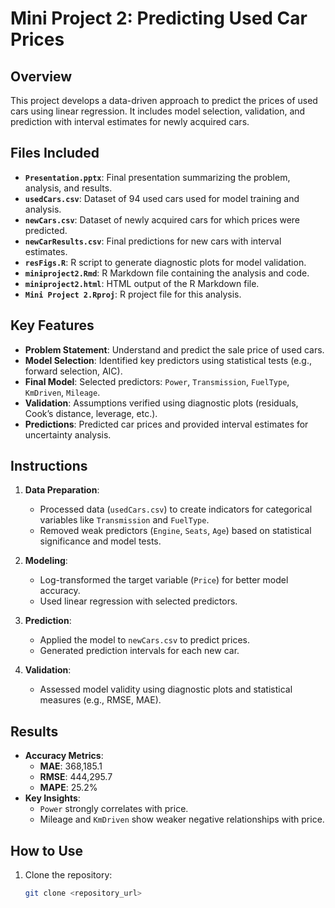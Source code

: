 # Mini Project 2: Predicting Used Car Prices

## Overview
This project develops a data-driven approach to predict the prices of used cars using linear regression. It includes model selection, validation, and prediction with interval estimates for newly acquired cars.

## Files Included
- **`Presentation.pptx`**: Final presentation summarizing the problem, analysis, and results.
- **`usedCars.csv`**: Dataset of 94 used cars used for model training and analysis.
- **`newCars.csv`**: Dataset of newly acquired cars for which prices were predicted.
- **`newCarResults.csv`**: Final predictions for new cars with interval estimates.
- **`resFigs.R`**: R script to generate diagnostic plots for model validation.
- **`miniproject2.Rmd`**: R Markdown file containing the analysis and code.
- **`miniproject2.html`**: HTML output of the R Markdown file.
- **`Mini Project 2.Rproj`**: R project file for this analysis.

## Key Features
- **Problem Statement**: Understand and predict the sale price of used cars.
- **Model Selection**: Identified key predictors using statistical tests (e.g., forward selection, AIC).
- **Final Model**: Selected predictors: `Power`, `Transmission`, `FuelType`, `KmDriven`, `Mileage`.
- **Validation**: Assumptions verified using diagnostic plots (residuals, Cook’s distance, leverage, etc.).
- **Predictions**: Predicted car prices and provided interval estimates for uncertainty analysis.

## Instructions
1. **Data Preparation**:
   - Processed data (`usedCars.csv`) to create indicators for categorical variables like `Transmission` and `FuelType`.
   - Removed weak predictors (`Engine`, `Seats`, `Age`) based on statistical significance and model tests.

2. **Modeling**:
   - Log-transformed the target variable (`Price`) for better model accuracy.
   - Used linear regression with selected predictors.

3. **Prediction**:
   - Applied the model to `newCars.csv` to predict prices.
   - Generated prediction intervals for each new car.

4. **Validation**:
   - Assessed model validity using diagnostic plots and statistical measures (e.g., RMSE, MAE).

## Results
- **Accuracy Metrics**:
  - **MAE**: 368,185.1
  - **RMSE**: 444,295.7
  - **MAPE**: 25.2%
- **Key Insights**:
  - `Power` strongly correlates with price.
  - Mileage and `KmDriven` show weaker negative relationships with price.

## How to Use
1. Clone the repository:
   ```bash
   git clone <repository_url>
